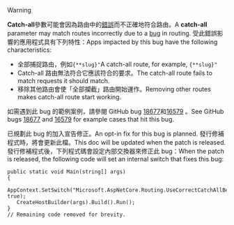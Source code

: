 > [!WARNING]
> <span data-ttu-id="72f06-101">**Catch-all**參數可能會因為路由中的[錯誤](https://github.com/dotnet/aspnetcore/issues/18677)而不正確地符合路由。</span><span class="sxs-lookup"><span data-stu-id="72f06-101">A **catch-all** parameter may match routes incorrectly due to a [bug](https://github.com/dotnet/aspnetcore/issues/18677) in routing.</span></span> <span data-ttu-id="72f06-102">受此錯誤影響的應用程式具有下列特性：</span><span class="sxs-lookup"><span data-stu-id="72f06-102">Apps impacted by this bug have the following characteristics:</span></span>
>
> * <span data-ttu-id="72f06-103">全部捕捉路由，例如`{**slug}"`</span><span class="sxs-lookup"><span data-stu-id="72f06-103">A catch-all route, for example, `{**slug}"`</span></span>
> * <span data-ttu-id="72f06-104">Catch-all 路由無法符合它應該符合的要求。</span><span class="sxs-lookup"><span data-stu-id="72f06-104">The catch-all route fails to match requests it should match.</span></span>
> * <span data-ttu-id="72f06-105">移除其他路由會使「全部攔截」路由開始運作。</span><span class="sxs-lookup"><span data-stu-id="72f06-105">Removing other routes makes catch-all route start working.</span></span>
>
> <span data-ttu-id="72f06-106">如需遇到此 bug 的範例案例，請參閱 GitHub bug [18677](https://github.com/dotnet/aspnetcore/issues/18677)和[16579](https://github.com/dotnet/aspnetcore/issues/16579) 。</span><span class="sxs-lookup"><span data-stu-id="72f06-106">See GitHub bugs [18677](https://github.com/dotnet/aspnetcore/issues/18677) and [16579](https://github.com/dotnet/aspnetcore/issues/16579) for example cases that hit this bug.</span></span>
>
> <span data-ttu-id="72f06-107">已規劃此 bug 的加入宣告修正。</span><span class="sxs-lookup"><span data-stu-id="72f06-107">An opt-in fix for this bug is planned.</span></span> <span data-ttu-id="72f06-108">發行修補程式時，將會更新此檔。</span><span class="sxs-lookup"><span data-stu-id="72f06-108">This doc will be updated when the patch is released.</span></span> <span data-ttu-id="72f06-109">發行修補程式後，下列程式碼會設定內部交換器來修正此 bug：</span><span class="sxs-lookup"><span data-stu-id="72f06-109">When the patch is released, the following code will set an internal switch that fixes this bug:</span></span>
>
>```
>public static void Main(string[] args)
>{
>    AppContext.SetSwitch("Microsoft.AspNetCore.Routing.UseCorrectCatchAllBehavior", true);
>    CreateHostBuilder(args).Build().Run();
>}
>// Remaining code removed for brevity.
>```
